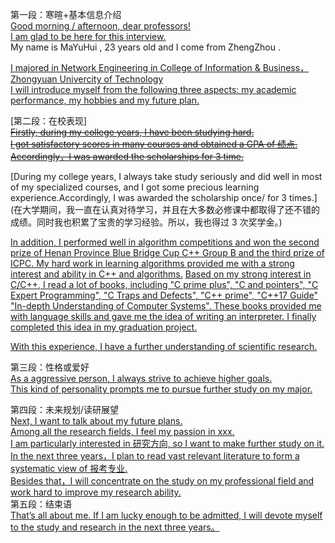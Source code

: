 第一段：寒暄+基本信息介绍  
[Good morning / afternoon, dear professors!](早上好，亲爱的教授们)  
[I am glad to be here for this interview.](很高兴参加这次面试)  
My name is MaYuHui , 23 years old and I come from ZhengZhou .

[I majored in Network Engineering in College of Information & Business，Zhongyuan Univercity of Technology ](我在中原工学院信息商务学院的网络工程专业学习)  
[I will introduce myself from the following three aspects: my academic performance, my hobbies and my future plan.](我将从以下三个方面介绍自己：我的学习成绩、我的兴趣爱好和我未来的计划)  

[第二段：在校表现]  
~~[Firstly, during my college years, I have been studying hard.](首先，在大学期间，我一直努力学习)  
[I got satisfactory scores in many courses and obtained a GPA of 绩点.](取得了xxx的绩点)  
[Accordingly，I was awarded the scholarships for 3 time. ](因此我获得了3次奖学金)~~  

[During my college years, I always take study seriously and did well in most of my specialized courses, and I got some precious learning experience.Accordingly, I was awarded the scholarship once/ for 3 times.](在大学期间，我一直在认真对待学习，并且在大多数必修课中都取得了还不错的成绩。同时我也积累了宝贵的学习经验。所以，我也得过 3 次奖学金。)

[In addition, I performed well in algorithm competitions and won the second prize of Henan Province Blue Bridge Cup C++ Group B and the third prize of ICPC. My hard work in learning algorithms provided me with a strong interest and ability in C++ and algorithms.](此外，我在算法竞赛中表现良好，先后获得了河南省蓝桥杯C++（B组）二等奖，ICPC三等奖，努力学习算法，为我提供了对C++和算法的浓厚兴趣和能力)
[Based on my strong interest in C/C++, I read a lot of books, including "C prime plus", "C and pointers", "C Expert Programming", "C Traps and Defects", "C++ prime", "C++17 Guide" "In-depth Understanding of Computer Systems". These books provided me with language skills and gave me the idea of writing an interpreter. I finally completed this idea in my graduation project.](基于对C/C++的浓厚兴趣，我阅读了大量的书籍，包括《Cprimeplus》《C和指针》《C专家编程》《C陷阱和缺陷》《C++prime》《C++17指南》《深入了解计算机系统》，这些书籍为我提供了语言功底，使我萌发了写一个解释器的念头，最终我在毕业设计中完成了这个想法)

[With this experience, I have a further understanding of scientific research.](通过这次经历，我对科研有了进一步的认识)

第三段：性格或爱好  
[As a aggressive person, I always strive to achieve higher goals. ](作为一个有进取心的人,我正在努力实现更高的目标)  
[This kind of personality prompts me to pursue further study on my major.](这种性格促使我继续追求我专业上的学习)  

第四段：未来规划/读研展望  
[Next, I want to talk about my future plans. ](接下来，我想谈谈研究生期间的规划。)  
[Among all the research fields, I feel my passion in xxx.](在所有的研究领域中，我对xxx方向最有热情)  
[I am particularly interested in 研究方向, so I want to make further study on it.](因为我对研究方向非常感兴趣,所以想继续在这方面深造)  
[In the next three years，I plan to read vast relevant literature to form a systematic view of 报考专业. ](所以想对其进行进一步的研究。下一个三年内，我计划阅读大量的相关文献，对报考专业形成一个系统的看法)  
[Besides that，I will concentrate on the study on my professional field and work hard to improve my research ability.](除此之外，我会潜心于自己专业领域的学习，努力提高自己的研究能力)  
第五段：结束语  
[That’s all about me. If I am lucky enough to be admitted, I will devote myself to the study and research in the next three years。](这关于我的全部，如果我有幸被录取，我会在未来的三年全身到投入学习中)
